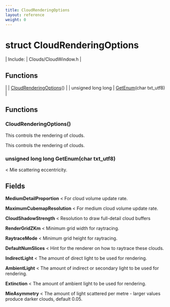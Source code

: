 ```yaml
---
title: CloudRenderingOptions
layout: reference
weight: 0
---
```

struct CloudRenderingOptions
===

| Include: | Clouds/CloudWindow.h |



Functions
---

|  | [CloudRenderingOptions](#CloudRenderingOptions)() |
| unsigned long long | [GetEnum](#GetEnum)(char txt_utf8) |


Functions
---

### <a name="CloudRenderingOptions"/> CloudRenderingOptions()
This controls the rendering of clouds.

This controls the rendering of clouds.


### <a name="GetEnum"/>unsigned long long GetEnum(char txt_utf8)
< Mie scattering eccentricity.

Fields
---

**MediumDetailProportion**  < For cloud volume update rate.

**MaximumCubemapResolution**  < For medium cloud volume update rate.

**CloudShadowStrength**  < Resolution to draw full-detail cloud buffers

**RenderGridZKm**  < Minimum grid width for raytracing.

**RaytraceMode**  < Minimum grid height for raytracing.

**DefaultNumSlices**  < Hint for the renderer on how to raytrace these clouds.

**IndirectLight**  < The amount of direct light to be used for rendering.

**AmbientLight**  < The amount of indirect or secondary light to be used for rendering.

**Extinction**  < The amount of ambient light to be used for rendering.

**MieAsymmetry**  < The amount of light scattered per metre - larger values produce darker clouds, default 0.05.
